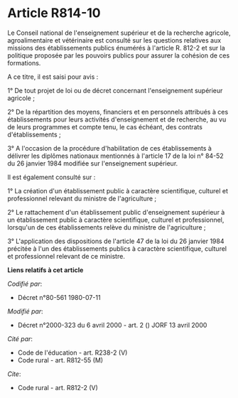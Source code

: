 # Article R814-10

Le Conseil national de l'enseignement supérieur et de la recherche agricole, agroalimentaire et vétérinaire est consulté sur
les questions relatives aux missions des établissements publics énumérés à l'article R. 812-2 et sur la politique proposée
par les pouvoirs publics pour assurer la cohésion de ces formations. 

A ce titre, il est saisi pour avis : 

1° De tout projet de loi ou de décret concernant l'enseignement supérieur agricole ; 

2° De la répartition des moyens, financiers et en personnels attribués à ces établissements pour leurs activités
d'enseignement et de recherche, au vu de leurs programmes et compte tenu, le cas échéant, des contrats d'établissements ; 

3° A l'occasion de la procédure d'habilitation de ces établissements à délivrer les diplômes nationaux mentionnés à l'article
17 de la loi n° 84-52 du 26 janvier 1984 modifiée sur l'enseignement supérieur. 

Il est également consulté sur : 

1° La création d'un établissement public à caractère scientifique, culturel et professionnel relevant du ministre de
l'agriculture ; 

2° Le rattachement d'un établissement public d'enseignement supérieur à un établissement public à caractère scientifique,
culturel et professionnel, lorsqu'un de ces établissements relève du ministre de l'agriculture ; 

3° L'application des dispositions de l'article 47 de la loi du 26 janvier 1984 précitée à l'un des établissements publics à
caractère scientifique, culturel et professionnel relevant de ce ministre.

**Liens relatifs à cet article**

_Codifié par_:

  - Décret n°80-561 1980-07-11

_Modifié par_:

  - Décret n°2000-323 du 6 avril 2000 - art. 2 () JORF 13 avril 2000

_Cité par_:

  - Code de l'éducation - art. R238-2 (V)
  - Code rural - art. R812-55 (M)

_Cite_:

  - Code rural - art. R812-2 (V)
